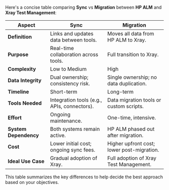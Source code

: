 
Here's a concise table comparing **Sync** vs **Migration** between **HP ALM** and **Xray Test Management**:

| **Aspect**               | **Sync**                                       | **Migration**                                |
|---------------------------|-----------------------------------------------|---------------------------------------------|
| **Definition**            | Links and updates data between tools.         | Moves all data from HP ALM to Xray.         |
| **Purpose**               | Real-time collaboration across tools.         | Full transition to Xray.                    |
| **Complexity**            | Low to Medium                                 | High                                         |
| **Data Integrity**        | Dual ownership; consistency risk.             | Single ownership; no data duplication.      |
| **Timeline**              | Short-term                                   | Long-term                                   |
| **Tools Needed**          | Integration tools (e.g., APIs, connectors).   | Data migration tools or custom scripts.     |
| **Effort**                | Ongoing maintenance.                         | One-time, intensive.                        |
| **System Dependency**     | Both systems remain active.                   | HP ALM phased out after migration.          |
| **Cost**                  | Lower initial cost; ongoing sync fees.        | Higher upfront cost; lower post-migration.  |
| **Ideal Use Case**        | Gradual adoption of Xray.                     | Full adoption of Xray Test Management.      |

This table summarizes the key differences to help decide the best approach based on your objectives.
